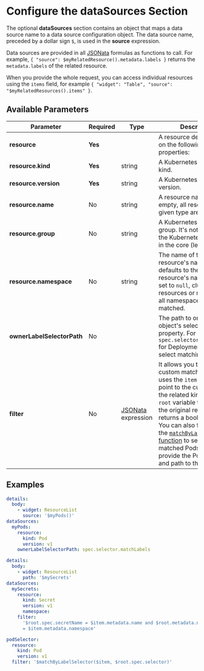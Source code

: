 # Configure the dataSources Section

The optional **dataSources** section contains an object that maps a data source name to a data source configuration object. The data source name, preceded by a dollar sign `$`, is used in the **source** expression.

Data sources are provided in all [JSONata](100-jsonata.md) formulas as functions to call. For example, `{ "source": $myRelatedResource().metadata.labels }` returns the `metadata.labels` of the related resource.

When you provide the whole request, you can access individual resources using the `items` field, for example `{ "widget": "Table", "source": "$myRelatedResources().items" }`.

## Available Parameters

| Parameter                  | Required | Type                                 | Description                                                                                                                                                                                                                                                                                                                                                                                                                                   |
| -------------------------- | -------- | ------------------------------------ | --------------------------------------------------------------------------------------------------------------------------------------------------------------------------------------------------------------------------------------------------------------------------------------------------------------------------------------------------------------------------------------------------------------------------------------------- |
| **resource**               | **Yes**  |                                      | A resource defined based on the following properties:                                                                                                                                                                                                                                                                                                                                                                                         |
| **resource.kind**          | **Yes**  | string                               | A Kubernetes resource kind.                                                                                                                                                                                                                                                                                                                                                                                                                   |
| **resource.version**       | **Yes**  | string                               | A Kubernetes resource version.                                                                                                                                                                                                                                                                                                                                                                                                                |
| **resource.name**          | No       | string                               | A resource name. If left empty, all resources of a given type are matched.                                                                                                                                                                                                                                                                                                                                                                    |
| **resource.group**         | No       | string                               | A Kubernetes resource group. It's not provided for the Kubernetes resources in the core (legacy) group.                                                                                                                                                                                                                                                                                                                                       |
| **resource.namespace**     | No       | string                               | The name of the resource's namespace. It defaults to the original resource's namespace. If set to `null`, cluster-wide resources or resources in all namespaces are matched.                                                                                                                                                                                                                                                                  |
| **ownerLabelSelectorPath** | No       |                                      | The path to original object's selector type property. For example, `spec.selector.matchLabels` for Deployment, used to select matching Pods.                                                                                                                                                                                                                                                                                                  |
| **filter**                 | No       | [JSONata](100-jsonata.md) expression | It allows you to write a custom matching logic. It uses the `item` variable to point to the current item of the related kind, and the `root` variable to point to the original resource. It returns a boolean value. You can also filter using the [`matchByLabelSelector` function](101-preset-functions.md#matchbylabelselectoritem-selectorpath) to see the matched Pods. To do that, provide the Pods as `$item`, and path to the labels. |

## Examples

```yaml
details:
  body:
    - widget: ResourceList
      source: '$myPods()'
dataSources:
  myPods:
    resource:
      kind: Pod
      version: v1
    ownerLabelSelectorPath: spec.selector.matchLabels
```

```yaml
details:
  body:
    - widget: ResourceList
      path: '$mySecrets'
dataSources:
  mySecrets:
    resource:
      kind: Secret
      version: v1
      namespace:
    filter:
      '$root.spec.secretName = $item.metadata.name and $root.metadata.namespace
      = $item.metadata.namespace'
```

```yaml
podSelector:
  resource:
    kind: Pod
    version: v1
  filter: '$matchByLabelSelector($item, $root.spec.selector)'
```
